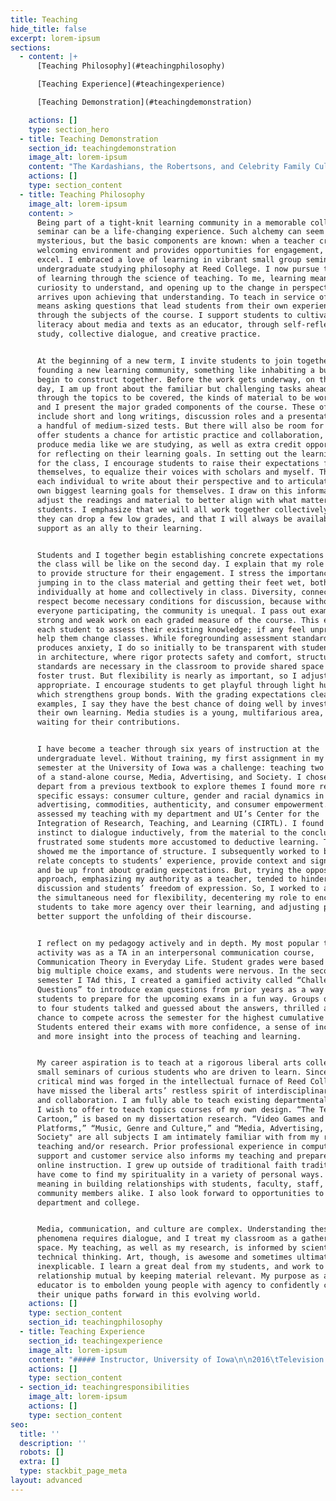 ```yaml
---
title: Teaching
hide_title: false
excerpt: lorem-ipsum
sections:
  - content: |+
      [Teaching Philosophy](#teachingphilosophy)

      [Teaching Experience](#teachingexperience)

      [Teaching Demonstration](#teachingdemonstration)

    actions: []
    type: section_hero
  - title: Teaching Demonstration
    section_id: teachingdemonstration
    image_alt: lorem-ipsum
    content: "The Kardashians, the Robertsons, and Celebrity Family Cultures\r\n2014-8 The University of Iowa, Communication Theory in Everyday Life\n\n![](/images/Tyler%20Teaching%20Demo%20Image.png)\n\n<https://www.youtube.com/watch?v=bt69InGd3dk>\n\n\r"
    actions: []
    type: section_content
  - title: Teaching Philosophy
    image_alt: lorem-ipsum
    content: >
      Being part of a tight-knit learning community in a memorable college
      seminar can be a life-changing experience. Such alchemy can seem
      mysterious, but the basic components are known: when a teacher creates a
      welcoming environment and provides opportunities for engagement, students
      excel. I embraced a love of learning in vibrant small group seminars as an
      undergraduate studying philosophy at Reed College. I now pursue that art
      of learning through the science of teaching. To me, learning means a
      curiosity to understand, and opening up to the change in perspective that
      arrives upon achieving that understanding. To teach in service of learning
      means asking questions that lead students from their own experiences
      through the subjects of the course. I support students to cultivate
      literacy about media and texts as an educator, through self-reflexive
      study, collective dialogue, and creative practice.


      At the beginning of a new term, I invite students to join together in
      founding a new learning community, something like inhabiting a building we
      begin to construct together. Before the work gets underway, on the first
      day, I am up front about the familiar but challenging tasks ahead. I talk
      through the topics to be covered, the kinds of material to be worked with,
      and I present the major graded components of the course. These often
      include short and long writings, discussion roles and a presentation, and
      a handful of medium-sized tests. But there will also be room for play: I
      offer students a chance for artistic practice and collaboration, to
      produce media like we are studying, as well as extra credit opportunities
      for reflecting on their learning goals. In setting out the learning goals
      for the class, I encourage students to raise their expectations for
      themselves, to equalize their voices with scholars and myself. Then, I ask
      each individual to write about their perspective and to articulate their
      own biggest learning goals for themselves. I draw on this information to
      adjust the readings and material to better align with what matters to my
      students. I emphasize that we will all work together collectively, that
      they can drop a few low grades, and that I will always be available for
      support as an ally to their learning.


      Students and I together begin establishing concrete expectations for what
      the class will be like on the second day. I explain that my role will be
      to provide structure for their engagement. I stress the importance of
      jumping in to the class material and getting their feet wet, both
      individually at home and collectively in class. Diversity, connection, and
      respect become necessary conditions for discussion, because without
      everyone participating, the community is unequal. I pass out examples of
      strong and weak work on each graded measure of the course. This enables
      each student to assess their existing knowledge; if any feel unprepared, I
      help them change classes. While foregrounding assessment standards
      produces anxiety, I do so initially to be transparent with students. Like
      in architecture, where rigor protects safety and comfort, structure and
      standards are necessary in the classroom to provide shared space and
      foster trust. But flexibility is nearly as important, so I adjust plans as
      appropriate. I encourage students to get playful through light humor,
      which strengthens group bonds. With the grading expectations clear through
      examples, I say they have the best chance of doing well by investing in
      their own learning. Media studies is a young, multifarious area, and it is
      waiting for their contributions.


      I have become a teacher through six years of instruction at the
      undergraduate level. Without training, my first assignment in my first
      semester at the University of Iowa was a challenge: teaching two sections
      of a stand-alone course, Media, Advertising, and Society. I chose to
      depart from a previous textbook to explore themes I found more relevant in
      specific essays: consumer culture, gender and racial dynamics in
      advertising, commodities, authenticity, and consumer empowerment. I
      assessed my teaching with my department and UI’s Center for the
      Integration of Research, Teaching, and Learning (CIRTL). I found that my
      instinct to dialogue inductively, from the material to the conclusions,
      frustrated some students more accustomed to deductive learning. This
      showed me the importance of structure. I subsequently worked to better
      relate concepts to students’ experience, provide context and signposting,
      and be up front about grading expectations. But, trying the opposite
      approach, emphasizing my authority as a teacher, tended to hinder
      discussion and students’ freedom of expression. So, I worked to adapt to
      the simultaneous need for flexibility, decentering my role to encourage
      students to take more agency over their learning, and adjusting plans to
      better support the unfolding of their discourse.


      I reflect on my pedagogy actively and in depth. My most popular teaching
      activity was as a TA in an interpersonal communication course,
      Communication Theory in Everyday Life. Student grades were based on three
      big multiple choice exams, and students were nervous. In the second
      semester I TAd this, I created a gamified activity called “Challenge
      Questions” to introduce exam questions from prior years as a way to allow
      students to prepare for the upcoming exams in a fun way. Groups of three
      to four students talked and guessed about the answers, thrilled at the
      chance to compete across the semester for the highest cumulative score.
      Students entered their exams with more confidence, a sense of inclusion,
      and more insight into the process of teaching and learning.


      My career aspiration is to teach at a rigorous liberal arts college, in
      small seminars of curious students who are driven to learn. Since my
      critical mind was forged in the intellectual furnace of Reed College, I
      have missed the liberal arts’ restless spirit of interdisciplinary inquiry
      and collaboration. I am fully able to teach existing departmental courses.
      I wish to offer to teach topics courses of my own design. “The Television
      Cartoon,” is based on my dissertation research. “Video Games and
      Platforms,” “Music, Genre and Culture,” and “Media, Advertising, and
      Society" are all subjects I am intimately familiar with from my recent
      teaching and/or research. Prior professional experience in computer
      support and customer service also informs my teaching and prepares me for
      online instruction. I grew up outside of traditional faith traditions, but
      have come to find my spirituality in a variety of personal ways. I find
      meaning in building relationships with students, faculty, staff, and
      community members alike. I also look forward to opportunities to serve the
      department and college.


      Media, communication, and culture are complex. Understanding these social
      phenomena requires dialogue, and I treat my classroom as a gathering
      space. My teaching, as well as my research, is informed by scientific and
      technical thinking. Art, though, is awesome and sometimes ultimately
      inexplicable. I learn a great deal from my students, and work to make this
      relationship mutual by keeping material relevant. My purpose as an
      educator is to embolden young people with agency to confidently chart
      their unique paths forward in this evolving world.
    actions: []
    type: section_content
    section_id: teachingphilosophy
  - title: Teaching Experience
    section_id: teachingexperience
    image_alt: lorem-ipsum
    content: "##### Instructor, University of Iowa\n\n2016\tTelevision Criticism\n\n2012-13\tMedia, Advertising, and Society (two terms)\n\n##### Teaching Assistant, University of Iowa\n\n2017\tMedia, Music, and Culture\n\n2014-15\tCore Concepts in Communication Studies (two terms)\n\n2014-17\tCommunication Theory in Everyday Life (three terms)\n\n2013-16\tThe Art of Persuading Others (two terms)\n\n##### Adjunct Instructor, Mercy College (NY)\n\n2011\tMedia in America\n\n##### Grader, New York University\n\n2010\tAdvertising and Society\n\n##### Assistant Teacher, Public School 9, Brooklyn, NY\n\n2009-10\tReading and math, first grade classroom, through federal America Reads / America Counts program\n\n"
    actions: []
    type: section_content
  - section_id: teachingresponsibilities
    image_alt: lorem-ipsum
    actions: []
    type: section_content
seo:
  title: ''
  description: ''
  robots: []
  extra: []
  type: stackbit_page_meta
layout: advanced
---
```


